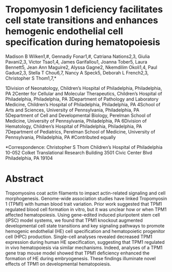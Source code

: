 # Tropomyosin 1 deficiency facilitates cell state transitions and enhances hemogenic endothelial cell specification during hematopoiesis 

Madison B Wilken1,#, Gennadiy Fonar1,#, Catriana Nations2,3, Giulia Pavani2,3, Victor Tsao1,4, James Garifallou1, Joanna Tober5, Laura Bennett5, Jean Ann Maguire2, Alyssa Gagne2, Nkemdilim Okoli1,4, Paul Gadue2,3, Stella T Chou6,7, Nancy A Speck5, Deborah L French2,3, Christopher S Thom1,7,*

1Division of Neonatology, Children’s Hospital of Philadelphia, Philadelphia, PA
2Center for Cellular and Molecular Therapeutics, Children’s Hospital of Philadelphia, Philadelphia, PA
3Department of Pathology and Laboratory Medicine, Children’s Hospital of Philadelphia, Philadelphia, PA
4School of Arts and Sciences, University of Pennsylvania, Philadelphia, PA
5Department of Cell and Developmental Biology, Perelman School of Medicine, University of Pennsylvania, Philadelphia, PA
6Division of Hematology, Children’s Hospital of Philadelphia, Philadelphia, PA
7Department of Pediatrics, Perelman School of Medicine, University of Pennsylvania, Philadelphia, PA
#Contributed equally

*Correspondence:
Christopher S Thom
Children’s Hospital of Philadelphia
10-052 Colket Translational Research Building
3501 Civic Center Blvd
Philadelphia, PA 19104


# Abstract
Tropomyosins coat actin filaments to impact actin-related signaling and cell morphogenesis. Genome-wide association studies have linked Tropomyosin 1 (TPM1) with human blood trait variation. Prior work suggested that TPM1 regulated blood cell formation in vitro, but it was unclear how or when TPM1 affected hematopoiesis. Using gene-edited induced pluripotent stem cell (iPSC) model systems, we found that TPM1 knockout augmented developmental cell state transitions and key signaling pathways to promote hemogenic endothelial (HE) cell specification and hematopoietic progenitor cell (HPC) production. Single-cell analyses revealed decreased TPM1 expression during human HE specification, suggesting that TPM1 regulated in vivo hematopoiesis via similar mechanisms. Indeed, analyses of a TPM1 gene trap mouse model showed that TPM1 deficiency enhanced the formation of HE during embryogenesis. These findings illuminate novel effects of TPM1 on developmental hematopoiesis.
